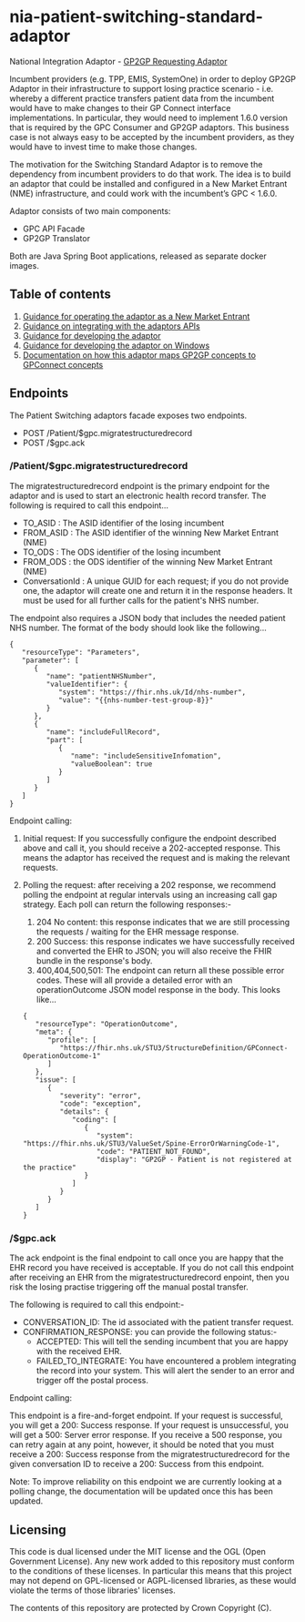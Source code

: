 # nia-patient-switching-standard-adaptor
National Integration Adaptor - [GP2GP Requesting Adaptor](https://digital.nhs.uk/developer/api-catalogue/gp2gp/patient-switching---integration-adaptor)

Incumbent providers (e.g. TPP, EMIS, SystemOne) in order to deploy GP2GP Adaptor in their infrastructure
to support losing practice scenario - i.e. whereby a different practice transfers patient data from the incumbent
would have to make changes to their GP Connect interface implementations.
In particular, they would need to implement 1.6.0 version that is required by the GPC Consumer and GP2GP adaptors.
This business case is not always easy to be accepted by the incumbent providers, as they would have to invest time to make those changes.

The motivation for the Switching Standard Adaptor is to remove the dependency from incumbent providers to do that work.
The idea is to build an adaptor that could be installed and configured in a New Market Entrant (NME) infrastructure,
and could work with the incumbent’s GPC < 1.6.0.

Adaptor consists of two main components:
- GPC API Facade
- GP2GP Translator

Both are Java Spring Boot applications, released as separate docker images.


## Table of contents

1. [Guidance for operating the adaptor as a New Market Entrant](/OPERATING.md)
1. [Guidance on integrating with the adaptors APIs](#endpoints)
1. [Guidance for developing the adaptor](/developer-information.md)
1. [Guidance for developing the adaptor on Windows](/getting-started-with-windows.md)
1. [Documentation on how this adaptor maps GP2GP concepts to GPConnect concepts](https://github.com/NHSDigital/patient-switching-adaptors-mapping-documentation)

## Endpoints

The Patient Switching adaptors facade exposes two endpoints.

- POST /Patient/$gpc.migratestructuredrecord
- POST /$gpc.ack

### /Patient/$gpc.migratestructuredrecord

The migratestructuredrecord endpoint is the primary endpoint for the adaptor and is used to start an electronic health record transfer.
The following is required to call this endpoint...

- TO_ASID : The ASID identifier of the losing incumbent
- FROM_ASID : The ASID identifier of the winning New Market Entrant (NME)
- TO_ODS : The ODS identifier of the losing incumbent
- FROM_ODS : the ODS identifier of the winning New Market Entrant (NME)
- ConversationId : A unique GUID for each request; if you do not provide one, the adaptor will create one and return it in the response headers. It must be used for all further calls for the patient's NHS number.

The endpoint also requires a JSON body that includes the needed patient NHS number. The format of the body should look like the following...

   ```
   {
      "resourceType": "Parameters",
      "parameter": [
         {
            "name": "patientNHSNumber",
            "valueIdentifier": {
               "system": "https://fhir.nhs.uk/Id/nhs-number",
               "value": "{{nhs-number-test-group-8}}"
            }
         },
         {
            "name": "includeFullRecord",
            "part": [
               {
                  "name": "includeSensitiveInfomation",
                  "valueBoolean": true
               }
            ]
         }
      ]
   }
   ```

Endpoint calling:

1. Initial request: If you successfully configure the endpoint described above and call it, you should receive a 202-accepted response. This means the adaptor has received the request and is making the relevant requests.
2. Polling the request: after receiving a 202 response, we recommend polling the endpoint at regular intervals using an increasing call gap strategy. Each poll can return the following responses:-
    1. 204 No content: this response indicates that we are still processing the requests / waiting for the EHR message response.
    2. 200 Success: this response indicates we have successfully received and converted the EHR to JSON; you will also receive the FHIR bundle in the response's body.
    3. 400,404,500,501: The endpoint can return all these possible error codes. These will all provide a detailed error with an operationOutcome JSON model response in the body. This looks like...

   ``` 
   {
      "resourceType": "OperationOutcome",
      "meta": {
         "profile": [
            "https://fhir.nhs.uk/STU3/StructureDefinition/GPConnect-OperationOutcome-1"
         ]
      },
      "issue": [
         {
            "severity": "error",
            "code": "exception",
            "details": {
               "coding": [
                  {
                     "system": "https://fhir.nhs.uk/STU3/ValueSet/Spine-ErrorOrWarningCode-1",
                     "code": "PATIENT_NOT_FOUND",
                     "display": "GP2GP - Patient is not registered at the practice"
                  }
               ]
            }
         }
      ]
   }
   ```

### /$gpc.ack

The ack endpoint is the final endpoint to call once you are happy that the EHR record you have received is acceptable.
If you do not call this endpoint after receiving an EHR from the migratestructuredrecord enpoint, then you risk the losing practise triggering off the manual postal transfer.

The following is required to call this endpoint:-

- CONVERSATION_ID: The id associated with the patient transfer request.
- CONFIRMATION_RESPONSE: you can provide the following status:-
    - ACCEPTED: This will tell the sending incumbent that you are happy with the received EHR.
    - FAILED_TO_INTEGRATE: You have encountered a problem integrating the record into your system. This will alert the sender to an error and trigger off the postal process.

Endpoint calling:

This endpoint is a fire-and-forget endpoint.
If your request is successful, you will get a 200: Success response.
If your request is unsuccessful, you will get a 500: Server error response.
If you receive a 500 response, you can retry again at any point, however, it should be noted that you must receive a 200: Success response from the migratestructuredrecord for the given conversation ID to receive a 200: Success from this endpoint.

Note: To improve reliability on this endpoint we are currently looking at a polling change, the documentation will be updated once this has been updated.

## Licensing
This code is dual licensed under the MIT license and the OGL (Open Government License).
Any new work added to this repository must conform to the conditions of these licenses.
In particular this means that this project may not depend on GPL-licensed or AGPL-licensed libraries,
as these would violate the terms of those libraries' licenses.

The contents of this repository are protected by Crown Copyright (C).
